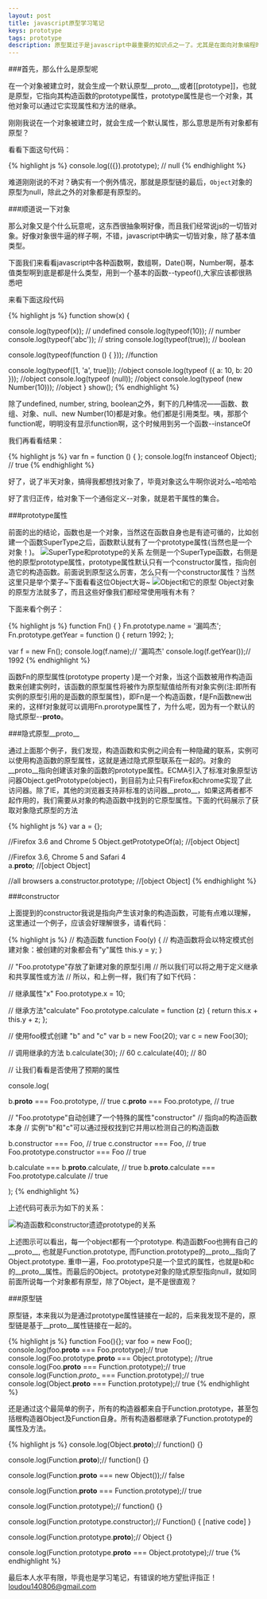```yaml
---
layout: post
title: javascript原型学习笔记
keys: prototype
tags: prototype
description: 原型莫过于是javascript中最重要的知识点之一了。尤其是在面向对象编程时，由于javascript没有类（class）这一说法，最多也是模拟出一个类，然后结合原型进行继承。原型和原型链往往会把人搞得很糊涂，归根揭底，搞清楚什么是prototype属性，什么是constructor以及什么是__proto__之后，也就变得容易懂得多了。
---
```


###首先，那么什么是原型呢

在一个对象被建立时，就会生成一个默认原型__proto__,或者[[prototype]]，也就是原型，它指向其构造函数的prototype属性，prototype属性是也一个对象，其他对象可以通过它实现属性和方法的继承。

刚刚我说在一个对象被建立时，就会生成一个默认属性，那么意思是所有对象都有原型？

看看下面这句代码：

{% highlight js %}
console.log(({}).prototype); // null
{% endhighlight %}

难道刚刚说的不对？确实有一个例外情况，那就是原型链的最后，`Object`对象的原型为null，除此之外的对象都是有原型的。

###顺道说一下对象

那么对象又是个什么玩意呢，这东西很抽象啊好像，而且我们经常说js的一切皆对象。好像对象很牛逼的样子啊，不错，javascript中确实一切皆对象，除了基本值类型。

下面我们来看看javascript中各种函数啊，数组啊，Date()啊，Number啊，基本值类型啊到底是都是什么类型，用到一个基本的函数--typeof(),大家应该都很熟悉吧

来看下面这段代码

{% highlight js %}
function show(x) {

   console.log(typeof(x));    // undefined
   console.log(typeof(10));   // number
   console.log(typeof('abc')); // string
   console.log(typeof(true));  // boolean

   console.log(typeof(function () { }));  //function

   console.log(typeof([1, 'a', true]));  //object
   console.log(typeof ({ a: 10, b: 20 }));  //object
   console.log(typeof (null));  //object
   console.log(typeof (new Number(10)));  //object
}
show();
{% endhighlight %}

除了undefined, number, string, boolean之外，剩下的几种情况——函数、数组、对象、null、new Number(10)都是对象。他们都是引用类型。咦，那那个function呢，明明没有显示function啊，这个时候用到另一个函数--instanceOf

我们再看看结果：

{% highlight js %}
var fn = function () { };
console.log(fn instanceof Object);  // true
{% endhighlight %}

好了，说了半天对象，搞得我都想找对象了，毕竟对象这么牛啊你说对么~哈哈哈

好了言归正传，给对象下一个通俗定义--对象，就是若干属性的集合。

###prototype属性

前面的出的结论，函数也是一个对象，当然这在函数自身也是有迹可循的，比如创建一个函数SuperType之后，函数默认就有了一个prototype属性(当然也是一个对象！)。
<img data-original="{{site.url}}/images/post/2016-1-11/1.png" alt="SuperType和prototype的关系">
左侧是一个SuperType函数，右侧是他的原型prototype属性，prototype属性默认只有一个constructor属性，指向创造它的构造函数。前面说到原型这么厉害，怎么只有一个constructor属性？当然这里只是举个栗子~下面看看这位Object大哥~
<img data-original="{{site.url}}/images/post/2016-1-11/2.png" alt="Object和它的原型">
Object对象的原型方法就多了，而且这些好像我们都经常使用哦有木有？

下面来看个例子：

{% highlight js %}
function Fn() { }
	Fn.prototype.name = '漏鸣杰';
	Fn.prototype.getYear = function () {
		return 1992;
};

var f = new Fn();
console.log(f.name);// '漏鸣杰'
console.log(f.getYear());// 1992
{% endhighlight %}

函数Fn的原型属性(prototype property )是一个对象，当这个函数被用作构造函数来创建实例时，该函数的原型属性将被作为原型赋值给所有对象实例(注:即所有实例的原型引用的是函数的原型属性)，即Fn是一个构造函数，f是Fn函数new出来的，这样f对象就可以调用Fn.prorotype属性了，为什么呢，因为有一个默认的隐式原型--__proto__。

###隐式原型__proto__

通过上面那个例子，我们发现，构造函数和实例之间会有一种隐藏的联系，实例可以使用构造函数的原型属性，这就是通过隐式原型联系在一起的。对象的__proto__指向创建该对象的函数的prototype属性。ECMA引入了标准对象原型访问器Object.getPrototype(object)，到目前为止只有Firefox和chrome实现了此访问器。除了IE，其他的浏览器支持非标准的访问器__proto__，如果这两者都不起作用的，我们需要从对象的构造函数中找到的它原型属性。下面的代码展示了获取对象隐式原型的方法

{% highlight js %}
var a = {}; 

//Firefox 3.6 and Chrome 5 
Object.getPrototypeOf(a); //[object Object]   
 
//Firefox 3.6, Chrome 5 and Safari 4  
a.__proto__; //[object Object]   
 
//all browsers 
a.constructor.prototype; //[object Object]
{% endhighlight %}

###constructor

上面提到的constructor我说是指向产生该对象的构造函数，可能有点难以理解，这里通过一个例子，应该会好理解很多，请看代码：

{% highlight js %}
// 构造函数
function Foo(y) {
  // 构造函数将会以特定模式创建对象：被创建的对象都会有"y"属性
  this.y = y;
}
 
// "Foo.prototype"存放了新建对象的原型引用
// 所以我们可以将之用于定义继承和共享属性或方法
// 所以，和上例一样，我们有了如下代码：
 
// 继承属性"x"
Foo.prototype.x = 10;
 
// 继承方法"calculate"
Foo.prototype.calculate = function (z) {
  return this.x + this.y + z;
};
 
// 使用foo模式创建 "b" and "c"
var b = new Foo(20);
var c = new Foo(30);
 
// 调用继承的方法
b.calculate(30); // 60
c.calculate(40); // 80
 
// 让我们看看是否使用了预期的属性
 
console.log(
 
  b.__proto__ === Foo.prototype, // true
  c.__proto__ === Foo.prototype, // true
 
  // "Foo.prototype"自动创建了一个特殊的属性"constructor"
  // 指向a的构造函数本身
  // 实例"b"和"c"可以通过授权找到它并用以检测自己的构造函数
 
  b.constructor === Foo, // true
  c.constructor === Foo, // true
  Foo.prototype.constructor === Foo // true
 
  b.calculate === b.__proto__.calculate, // true
  b.__proto__.calculate === Foo.prototype.calculate // true
 
);
{% endhighlight %}

上述代码可表示为如下的关系：

<img data-original="{{site.url}}/images/post/2016-1-11/3.png" alt="构造函数和constructor遗迹prototype的关系">

上述图示可以看出，每一个object都有一个prototype. 构造函数Foo也拥有自己的__proto__, 也就是Function.prototype, 而Function.prototype的__proto__指向了Object.prototype. 重申一遍，Foo.prototype只是一个显式的属性，也就是b和c的__proto__属性。而最后的Object。prototype对象的隐式原型指向null，就如同前面所说每一个对象都有原型，除了Object，是不是很直观？

###原型链

原型链，本来我以为是通过prototype属性链接在一起的，后来我发现不是的，原型链是基于__proto__属性链接在一起的。

{% highlight js %}
function Foo(){};
var foo = new Foo();
console.log(foo.__proto__ === Foo.prototype);// true
console.log(Foo.prototype.__proto__ === Object.prototype); //true
console.log(Foo.__proto__ === Function.prototype);// true
console.log(Function._proto__ === Function.prototype);// true
console.log(Object.__proto__ === Function.prototype);// true
{% endhighlight %}

还是通过这个最简单的例子，所有的构造器都来自于Function.prototype，甚至包括根构造器Object及Function自身。所有构造器都继承了Function.prototype的属性及方法。

{% highlight js %}
console.log(Object.__proto__);// function() {}

console.log(Function.__proto__);// function() {}

console.log(Function.__proto__ === new Object());// false

console.log(Function.__proto__ === Function.prototype);// true

console.log(Function.prototype);// function() {}

console.log(Function.prototype.constructor);// Function() { [native code] }

console.log(Function.prototype.__proto__);// Object {}

console.log(Function.prototype.__proto__ === Object.prototype);// true
{% endhighlight %}

最后本人水平有限，毕竟也是学习笔记，有错误的地方望批评指正！<a href="loudou140806@gmail.com">loudou140806@gmail.com</a>